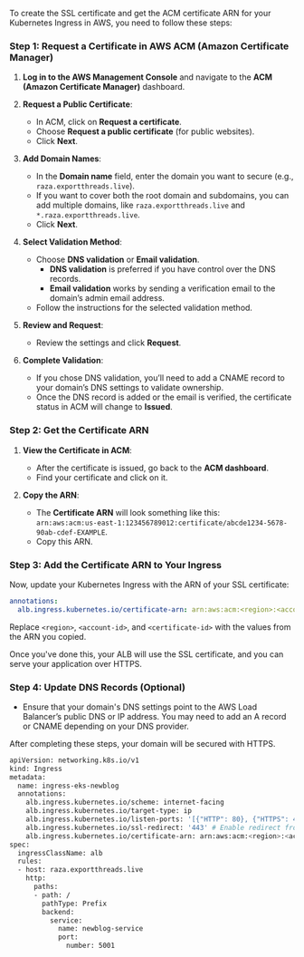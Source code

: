 To create the SSL certificate and get the ACM certificate ARN for your Kubernetes Ingress in AWS, you need to follow these steps:

### Step 1: Request a Certificate in AWS ACM (Amazon Certificate Manager)

1. **Log in to the AWS Management Console** and navigate to the **ACM (Amazon Certificate Manager)** dashboard.

2. **Request a Public Certificate**:
   - In ACM, click on **Request a certificate**.
   - Choose **Request a public certificate** (for public websites).
   - Click **Next**.

3. **Add Domain Names**:
   - In the **Domain name** field, enter the domain you want to secure (e.g., `raza.exportthreads.live`).
   - If you want to cover both the root domain and subdomains, you can add multiple domains, like `raza.exportthreads.live` and `*.raza.exportthreads.live`.
   - Click **Next**.

4. **Select Validation Method**:
   - Choose **DNS validation** or **Email validation**. 
     - **DNS validation** is preferred if you have control over the DNS records.
     - **Email validation** works by sending a verification email to the domain’s admin email address.
   - Follow the instructions for the selected validation method.

5. **Review and Request**:
   - Review the settings and click **Request**.

6. **Complete Validation**:
   - If you chose DNS validation, you’ll need to add a CNAME record to your domain’s DNS settings to validate ownership.
   - Once the DNS record is added or the email is verified, the certificate status in ACM will change to **Issued**.

### Step 2: Get the Certificate ARN

1. **View the Certificate in ACM**:
   - After the certificate is issued, go back to the **ACM dashboard**.
   - Find your certificate and click on it.
   
2. **Copy the ARN**:
   - The **Certificate ARN** will look something like this:  
     `arn:aws:acm:us-east-1:123456789012:certificate/abcde1234-5678-90ab-cdef-EXAMPLE`.
   - Copy this ARN.

### Step 3: Add the Certificate ARN to Your Ingress

Now, update your Kubernetes Ingress with the ARN of your SSL certificate:

```yaml
annotations:
  alb.ingress.kubernetes.io/certificate-arn: arn:aws:acm:<region>:<account-id>:certificate/<certificate-id>
```

Replace `<region>`, `<account-id>`, and `<certificate-id>` with the values from the ARN you copied.

Once you've done this, your ALB will use the SSL certificate, and you can serve your application over HTTPS.

### Step 4: Update DNS Records (Optional)
- Ensure that your domain's DNS settings point to the AWS Load Balancer’s public DNS or IP address. You may need to add an A record or CNAME depending on your DNS provider.

After completing these steps, your domain will be secured with HTTPS.


```bash
apiVersion: networking.k8s.io/v1
kind: Ingress
metadata:
  name: ingress-eks-newblog
  annotations:
    alb.ingress.kubernetes.io/scheme: internet-facing
    alb.ingress.kubernetes.io/target-type: ip
    alb.ingress.kubernetes.io/listen-ports: '[{"HTTP": 80}, {"HTTPS": 443}]'
    alb.ingress.kubernetes.io/ssl-redirect: '443' # Enable redirect from HTTP to HTTPS
    alb.ingress.kubernetes.io/certificate-arn: arn:aws:acm:<region>:<account-id>:certificate/<certificate-id> # Replace with your ACM certificate ARN
spec:
  ingressClassName: alb
  rules:
  - host: raza.exportthreads.live
    http:
      paths:
      - path: /
        pathType: Prefix
        backend:
          service:
            name: newblog-service
            port:
              number: 5001
```
